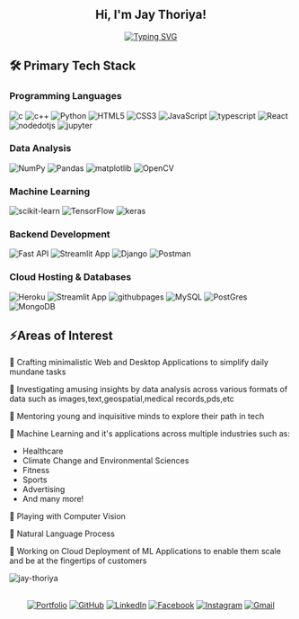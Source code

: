 <h2 align="center">
Hi, I'm Jay Thoriya!</h2>

<p align="center"><a href="https://git.io/typing-svg"><img src="https://readme-typing-svg.demolab.com?font=Fira+Code&weight=600&pause=1000&color=FA0000&center=true&vCenter=true&width=435&lines=Always+learning+new+things+;Computer+Science+Student;Full+Stack+Web+Developer;AI+%7C+ML+Enthusiastic" alt="Typing SVG" /></a></p>


## 🛠 Primary Tech Stack 

### Programming Languages

![c](https://img.shields.io/badge/c-A8B9CC?style=for-the-badge&logo=c&logoColor=white)
![c++](https://img.shields.io/badge/c++-00599C?style=for-the-badge&logo=cplusplus&logoColor=white)
![Python](https://img.shields.io/badge/Python-FFD43B?style=for-the-badge&logo=python&logoColor=blue)
![HTML5](https://img.shields.io/badge/HTML5-E34F26?style=for-the-badge&logo=html5&logoColor=white)
![CSS3](https://img.shields.io/badge/CSS3-1572B6?style=for-the-badge&logo=css3&logoColor=white)
![JavaScript](https://img.shields.io/badge/JavaScript-E23237?style=for-the-badge&logo=javascript&logoColor=F7DF1E)
![typescript](https://img.shields.io/badge/typescript-3178C6?style=for-the-badge&logo=typescript&logoColor=white)
![React](https://img.shields.io/badge/React-20232A?style=for-the-badge&logo=react&logoColor=61DAFB)
![nodedotjs](https://img.shields.io/badge/nodedotjs-47A141?style=for-the-badge&logo=nodedotjs&logoColor=white)
![jupyter](https://img.shields.io/badge/jupyter-F37626?style=for-the-badge&logo=jupyter&logoColor=white)

### Data Analysis

![NumPy](https://img.shields.io/badge/Numpy-777BB4?style=for-the-badge&logo=numpy&logoColor=white)
![Pandas](https://img.shields.io/badge/Pandas-2C2D72?style=for-the-badge&logo=pandas&logoColor=white)
![matplotlib](https://img.shields.io/badge/matplotlib-239120?style=for-the-badge&logo=plotly&logoColor=white)
![OpenCV](https://img.shields.io/badge/OpenCV-27338e?style=for-the-badge&logo=OpenCV&logoColor=white)

### Machine Learning

![scikit-learn](https://img.shields.io/badge/scikit_learn-F7931E?style=for-the-badge&logo=scikit-learn&logoColor=white)
![TensorFlow](https://img.shields.io/badge/TensorFlow-FF6F00?style=for-the-badge&logo=TensorFlow&logoColor=white)
![keras](https://img.shields.io/badge/keras-EE4C2C?style=for-the-badge&logo=keras&logoColor=white)

### Backend Development

![Fast API](https://img.shields.io/badge/fastapi-109989?style=for-the-badge&logo=FASTAPI&logoColor=white)
![Streamlit App](https://img.shields.io/badge/Streamlit-FF4B4B?style=for-the-badge&logo=Streamlit&logoColor=white)
![Django](https://img.shields.io/badge/Django-092E20?style=for-the-badge&logo=django&logoColor=green)
![Postman](https://img.shields.io/badge/Postman-FF6C37?style=for-the-badge&logo=Postman&logoColor=white)

### Cloud Hosting & Databases

![Heroku](https://img.shields.io/badge/Heroku-430098?style=for-the-badge&logo=heroku&logoColor=white)
![Streamlit App](https://img.shields.io/badge/Streamlit-FF4B4B?style=for-the-badge&logo=Streamlit&logoColor=white)
![githubpages](https://img.shields.io/badge/github_Pages-009FD9?style=for-the-badge&logo=github&logoColor=222222)
![MySQL](https://img.shields.io/badge/MySQL-005C84?style=for-the-badge&logo=mysql&logoColor=white)
![PostGres](https://img.shields.io/badge/PostgreSQL-316192?style=for-the-badge&logo=postgresql&logoColor=white)
![MongoDB](https://img.shields.io/badge/MongoDB-4EA94B?style=for-the-badge&logo=mongodb&logoColor=white)


## ⚡Areas of Interest


🌟 Crafting minimalistic Web and Desktop Applications to simplify daily mundane tasks

🌟 Investigating amusing insights by data analysis across various formats of data such as images,text,geospatial,medical records,pds,etc

🌟 Mentoring young and inquisitive minds to explore their path in tech

🌟 Machine Learning and it's applications across multiple industries such as:
 - Healthcare
 - Climate Change and Environmental Sciences
 - Fitness
 - Sports
 - Advertising
 - And many more!
 
🌟 Playing with Computer Vision

🌟 Natural Language Process

🌟 Working on Cloud Deployment of ML Applications to enable them scale and be at the fingertips of customers
<p><img align="left" src="https://github-readme-stats.vercel.app/api/top-langs?username=jay-thoriya&show_icons=true&locale=en&layout=compact" alt="jay-thoriya" /></p>

<br>
<br>
<p align="center">
	<a href="https://jay-thoriya.github.io/" target="_blank"><img src="https://img.icons8.com/bubbles/50/000000/web.png" alt="Portfolio"/></a>
	<a href="https://github.com/jay-thoriya" target="_blank"><img src="https://img.icons8.com/bubbles/50/000000/github.png" alt="GitHub"/></a>
	<a href="https://www.linkedin.com/in/jay-thoriya/" target="_blank"><img src="https://img.icons8.com/bubbles/50/000000/linkedin.png" alt="LinkedIn"/></a>
	<a href="https://www.facebook.com/jay-thoriya/" target="_blank"><img src="https://img.icons8.com/bubbles/50/000000/facebook-new.png" alt="Facebook"/></a>
	<a href="https://www.instagram.com/jay-thoriya/" target="_blank"><img src="https://img.icons8.com/bubbles/50/000000/instagram.png" alt="Instagram"/></a>
	<a href="mailto:jaythoriya9099@gmail.com" target="_blank"><img src="https://img.icons8.com/bubbles/50/000000/gmail.png" alt="Gmail"/></a>
</p>
